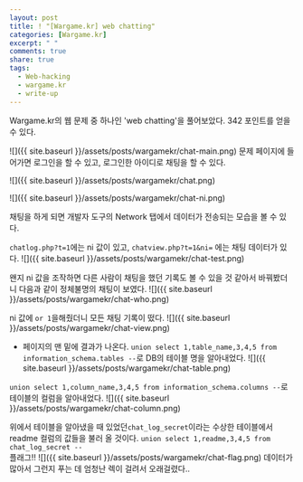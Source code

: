```yaml
---
layout: post
title: ! "[Wargame.kr] web chatting"
categories: [Wargame.kr]
excerpt: " "
comments: true
share: true
tags:
  - Web-hacking
  - wargame.kr
  - write-up
---
```


Wargame.kr의 웹 문제 중 하나인 'web chatting'을 풀어보았다.
342 포인트를 얻을 수 있다.
<!--more-->

![]({{ site.baseurl }}/assets/posts/wargamekr/chat-main.png)
문제 페이지에 들어가면 로그인을 할 수 있고, 로그인한 아이디로 채팅을 할 수 있다.

![]({{ site.baseurl }}/assets/posts/wargamekr/chat.png)

![]({{ site.baseurl }}/assets/posts/wargamekr/chat-ni.png)

채팅을 하게 되면 개발자 도구의 Network 탭에서 데이터가 전송되는 모습을 볼 수 있다.

`chatlog.php?t=1`에는 ni 값이 있고, `chatview.php?t=1&ni=` 에는 채팅 데이터가 있다.
![]({{ site.baseurl }}/assets/posts/wargamekr/chat-test.png)

왠지 ni 값을 조작하면 다른 사람이 채팅을 했던 기록도 볼 수 있을 것 같아서 바꿔봤더니
다음과 같이 정체불명의 채팅이 보였다.
![]({{ site.baseurl }}/assets/posts/wargamekr/chat-who.png)

ni 값에 `or 1`을해줬더니 모든 채팅 기록이 떴다.
![]({{ site.baseurl }}/assets/posts/wargamekr/chat-view.png)

* 페이지의 맨 밑에 결과가 나온다.
`union select 1,table_name,3,4,5 from information_schema.tables --`로 DB의 테이블 명을 알아내었다.
![]({{ site.baseurl }}/assets/posts/wargamekr/chat-table.png)


`union select 1,column_name,3,4,5 from information_schema.columns --`로 테이블의 컬럼을 알아내었다.
![]({{ site.baseurl }}/assets/posts/wargamekr/chat-column.png)

위에서 테이블을 알아냈을 때 있었던`chat_log_secret`이라는 수상한 테이블에서 readme 컬럼의 값들을 불러 올 것이다.
`union select 1,readme,3,4,5 from chat_log_secret --`<br>
플래그!!
![]({{ site.baseurl }}/assets/posts/wargamekr/chat-flag.png)
데이터가 많아서 그런지 푸는 데 엄청난 렉이 걸려서 오래걸렸다..
